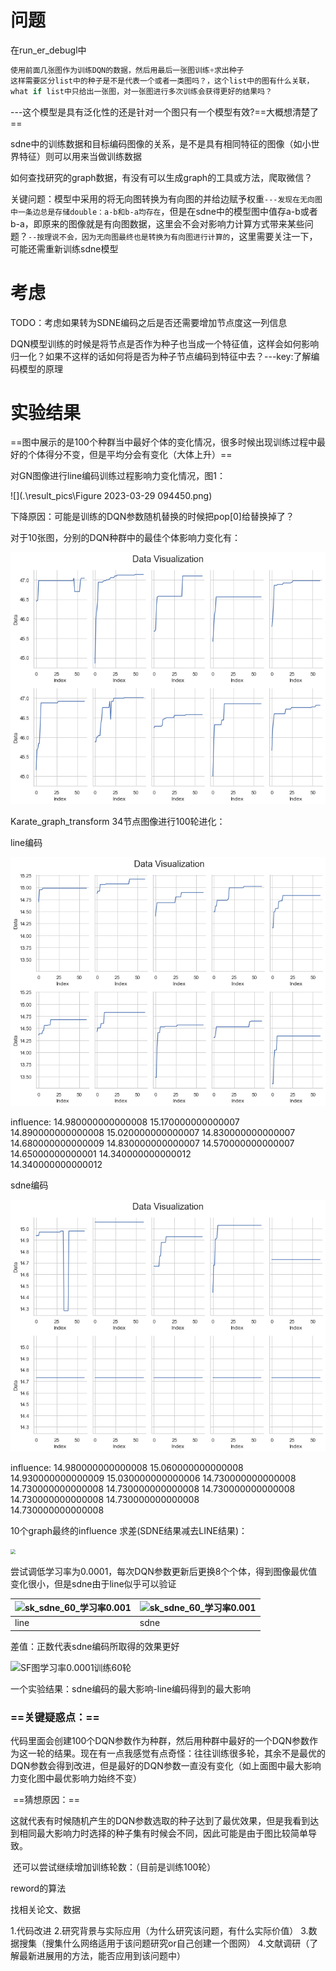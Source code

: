 # 问题

在run_er_debugl中

```python
使用前面几张图作为训练DQN的数据，然后用最后一张图训练+求出种子
这样需要区分list中的种子是不是代表一个或者一类图吗？，这个list中的图有什么关联，
what if list中只给出一张图，对一张图进行多次训练会获得更好的结果吗？
```
---这个模型是具有泛化性的还是针对一个图只有一个模型有效?==大概想清楚了==



sdne中的训练数据和目标编码图像的关系，是不是具有相同特征的图像（如小世界特征）则可以用来当做训练数据



如何查找研究的graph数据，有没有可以生成graph的工具或方法，爬取微信？



关键问题：模型中采用的将无向图转换为有向图的并给边赋予权重`---发现在无向图中一条边总是存储double：a-b和b-a均存在`，但是在sdne中的模型图中值存a-b或者b-a，即原来的图像就是有向图数据，这里会不会对影响力计算方式带来某些问题？`--按理说不会，因为无向图最终也是转换为有向图进行计算的`，这里需要关注一下，可能还需重新训练sdne模型

# 考虑

TODO：考虑如果转为SDNE编码之后是否还需要增加节点度这一列信息

DQN模型训练的时候是将节点是否作为种子也当成一个特征值，这样会如何影响归一化？如果不这样的话如何将是否为种子节点编码到特征中去？---key:了解编码模型的原理

# 实验结果

==图中展示的是100个种群当中最好个体的变化情况，很多时候出现训练过程中最好的个体得分不变，但是平均分会有变化（大体上升）==

对GN图像进行line编码训练过程影响力变化情况，图1：

![](.\result_pics\Figure 2023-03-29 094450.png)

下降原因：可能是训练的DQN参数随机替换的时候把pop[0]给替换掉了？

对于10张图，分别的DQN种群中的最佳个体影响力变化有：

<img src=".\result_pics\Figure 2023-03-29 105438.png" style="zoom:100%;" />



Karate_graph_transform 34节点图像进行100轮进化：

line编码

![](.\result_pics\sk_line_100.png)

influence:
14.980000000000008	15.170000000000007	14.890000000000008	15.020000000000007	14.830000000000007	14.680000000000009	14.830000000000007	14.570000000000007	14.65000000000001	14.340000000000012	
14.340000000000012

sdne编码

![](.\result_pics\sk_sdne_100.png)

influence:
14.980000000000008	15.060000000000008	14.930000000000009	15.030000000000006	14.730000000000008	14.730000000000008	14.730000000000008	14.730000000000008	14.730000000000008	14.730000000000008	
14.730000000000008



10个graph最终的influence 求差(SDNE结果减去LINE结果)：

<img src="E:\coursewares\SchoolCourses\大三了唉下\人工智能技术驱动的网络信息挖掘\230221_一些初步资料\ERL-d1\code\result_pics\diff.jpg" style="zoom:50%;" />



尝试调低学习率为0.0001，每次DQN参数更新后更换8个个体，得到图像最优值变化很小，但是sdne由于line似乎可以验证

| ![sk_sdne_60_学习率0.001](E:\coursewares\SchoolCourses\大三了唉下\人工智能技术驱动的网络信息挖掘\230221_一些初步资料\ERL-d1\code\result_pics\sk_line_60_学习率0.001.png) | ![sk_sdne_60_学习率0.001](E:\coursewares\SchoolCourses\大三了唉下\人工智能技术驱动的网络信息挖掘\230221_一些初步资料\ERL-d1\code\result_pics\sk_sdne_60_学习率0.001.png) |
| ------------------------------------------------------------ | ------------------------------------------------------------ |
| line                                                         | sdne                                                         |

差值：正数代表sdne编码所取得的效果更好

![SF图学习率0.0001训练60轮](E:\coursewares\SchoolCourses\大三了唉下\人工智能技术驱动的网络信息挖掘\230221_一些初步资料\ERL-d1\code\result_pics\SF图学习率0.0001训练60轮.jpg)

一个实验结果：sdne编码的最大影响-line编码得到的最大影响



### ==关键疑惑点：==

​		代码里面会创建100个DQN参数作为种群，然后用种群中最好的一个DQN参数作为这一轮的结果。
​		现在有一点我感觉有点奇怪：往往训练很多轮，其余不是最优的DQN参数会得到改进，但是最好的DQN参数一直没有变化（如上面图中最大影响力变化图中最优影响力始终不变）

​		==猜想原因：==

​		这就代表有时候随机产生的DQN参数选取的种子达到了最优效果，但是我看到达到相同最大影响力时选择的种子集有时候会不同，因此可能是由于图比较简单导致。

​		还可以尝试继续增加训练轮数：（目前是训练100轮）



reword的算法

找相关论文、数据

1.代码改进
2.研究背景与实际应用（为什么研究该问题，有什么实际价值）
3.数据搜集（搜集什么网络适用于该问题研究or自己创建一个图网）
4.文献调研（了解最新进展用的方法，能否应用到该问题中）







